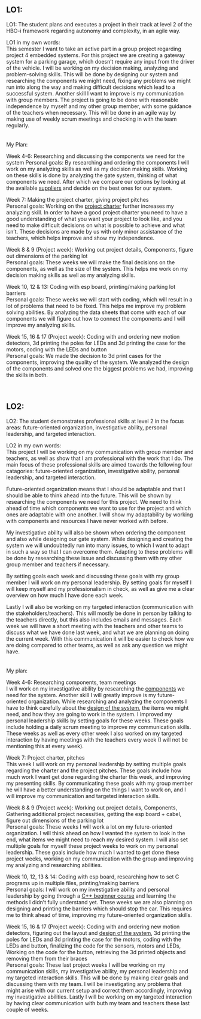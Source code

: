 LO1:
-
LO1: The student plans and executes a project in their track at level 2 of the HBO-i framework regarding autonomy and complexity, in an agile way. <br>

LO1 in my own words: <br>
This semester I want to take an active part in a group project regarding project 4 embedded systems. For this project we are creating a gateway system for a parking garage, which doesn’t require any input from the driver of the vehicle. I will be working on my decision making, analyzing and problem-solving skills. This will be done by designing our system and researching the components we might need, fixing any problems we might run into along the way and making difficult decisions which lead to a successful system. Another skill I want to improve is my communication with group members. The project is going to be done with reasonable independence by myself and my other group member, with some guidance of the teachers when necessary. This will be done in an agile way by making use of weekly scrum meetings and checking in with the team regularly.
<br>
<br>
<br>
My Plan: <br>

Week 4-6: Researching and discussing the components we need for the system
Personal goals: By researching and ordering the components I will work on my analyzing skills as well as my decision making skills. Working on these skills is done by analyzing the gate system, thinking of what components we need. After which we compare our options by looking at the available [suppliers](https://canvas.fontys.nl/courses/26466/files/3454873?module_item_id=907118) and decide on the best ones for our system.

Week 7: Making the project charter, giving project pitches<br>
Personal goals: Working on the [project charter](https://github.com/FontysVenlo/PRJ4-2025-prj4-2025-e04/blob/main/Project%20charter%20Final%20Version..docx) further increases my analyzing skill. In order to have a good project charter you need to have a good understanding of what you want your project to look like, and you need to make difficult decisions on what is possible to achieve and what isn’t. These decisions are made by us with only minor assistance of the teachers, which helps improve and show my independence.

Week 8 & 9 (Project week): Working out project details, Components, figure out dimensions of the parking lot<br>
Personal goals: These weeks we will make the final decisions on the components, as well as the size of the system. This helps me work on my decision making skills as well as my analyzing skills.

Week 10, 12 & 13: Coding with esp board, printing/making parking lot barriers<br>
Personal goals: These weeks we will start with coding, which will result in a lot of problems that need to be fixed. This helps me improve my problem solving abilities. By analyzing the data sheets that come with each of our components we will figure out how to connect the components and I will improve my analyzing skills.

Week 15, 16 & 17 (Project week): Coding with and ordering new motion detectors, 3d printing the poles for LEDs and 3d printing the case for the motors, coding with the LEDs and button<br>
Personal goals: We made the decision to 3d print cases for the components, improving the quality of the system. We analyzed the design of the components and solved one the biggest problems we had, improving the skills in both.
<br>
<br>
<br>

LO2:
-
LO2: The student demonstrates professional skills at level 2 in the focus areas: future-oriented organization, investigative ability, personal leadership, and targeted interaction.<br>

LO2 in my own words: <br>
This project I will be working on my communication with group member and teachers, as well as show that I am professional with the work that I do. The main focus of these professional skills are aimed towards the following four catagories: future-oriented organization, investigative ability, personal leadership, and targeted interaction. <br>

Future-oriented organization means that I should be adaptable and that I should be able to think ahead into the future. This will be shown by researching the components we need for this project. We need to think ahead of time which components we want to use for the project and which ones are adaptable with one another. I will show my adaptability by working with components and resources I have never worked with before.<br>

My investigative ability will also be shown when ordering the component and also while designing our gate system. While designing and creating the system we will undoubtedly run into many issues, to which I want to adapt in such a way so that I can overcome them. Adapting to these problems will be done by researching these issue and discussing them with my other group member and teachers if necessary.<br>

By setting goals each week and discussing these goals with my group member I will work on my personal leadership. By setting goals for myself I will keep myself and my professionalism in check, as well as give me a clear overview on how much I have done each week.<br>

Lastly I will also be working on my targeted interaction (communication with the stakeholders/teachers). This will mostly be done in person by talking to the teachers directly, but this also includes emails and messages. Each week we will have a short meeting with the teachers and other teams to discuss what we have done last week, and what we are planning on doing the current week. With this communication it will be easier to check how we are doing compared to other teams, as well as ask any question we might have.
<br>
<br>
<br>
My plan:<br>

Week 4-6: Researching components, team meetings<br>
I will work on my investigative ability by researching the [components](https://github.com/FontysVenlo/PRJ4-2025-prj4-2025-e04/blob/main/Prj4E%20Components%20Group%204.xlsx) we need for the system. Another skill I will greatly improve is my future-oriented organization. While researching and analyzing the components I have to think carefully about the [design of the system](https://github.com/FontysVenlo/PRJ4-2025-prj4-2025-e04/blob/main/Parking%20Lot%20Updated.png), the items we might need, and how they are going to work in the system. I improved my personal leadership skills by setting goals for these weeks. These goals include holding a daily scrum meeting to improve my communication skills.
These weeks as well as every other week I also worked on my targeted interaction by having meetings with the teachers every week (I will not be mentioning this at every week).

Week 7: Project charter, pitches<br>
This week I will work on my personal leadership by setting multiple goals regarding the charter and the project pitches. These goals include how much work I want get done regarding the charter this week, and improving my presenting skills. By communicating these goals with my group member he will have a better understanding on the things I want to work on, and I will improve my communication and targeted interaction skills.


Week 8 & 9 (Project week): Working out project details, Components, Gathering additional project necessities, getting the esp board + cabel, figure out dimensions of the parking lot<br>
Personal goals: These weeks I will work a lot on my future-oriented organization. I will think ahead on how I wanted the system to look in the end, what items we might need to reach my desired system. I will also set multiple goals for myself these project weeks to work on my personal leadership. These goals include how much I wanted to get done these project weeks, working on my communication with the group and improving my analyzing and researching abilities.

Week 10, 12, 13 & 14: Coding with esp board, researching how to set C programs up in multiple files, printing/making barriers<br>
Personal goals: I will work on my investigative ability and personal leadership by going through a [C++ beginner course](https://www.codecademy.com/catalog/language/c-plus-plus) and learning the methods I didn’t fully understand yet. These weeks we are also planning on designing and printing the barriers which should stop the car. This requires me to think ahead of time, improving my future-oriented organization skills.

Week 15, 16 & 17 (Project week): Coding with and ordering new motion detectors, figuring out the layout and [design of the system](https://github.com/FontysVenlo/PRJ4-2025-prj4-2025-e04/blob/main/Sketch.jpg), 3d printing the poles for LEDs and 3d printing the case for the motors, coding with the LEDs and button, finalizing the code for the sensors, motors and LEDs, Working on the code for the button, retrieving the 3d printed objects and removing them from their braces<br>
Personal goals: 
These last project weeks I will be working on my communication skills, my investigative ability, my personal leadership and my targeted interaction skills. This will be done by making clear goals and discussing them with my team. I will be investigating any problems that might arise with our current setup and correct them accordingly, improving my investigative abilities. Lastly I will be working on my targeted interaction by having clear communication with buth my team and teachers these last couple of weeks.




